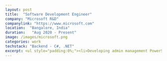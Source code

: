 ```yaml
---
layout: post
title:  "Software Development Engineer"
company: "Microsoft R&D"
companylink: "https://www.microsoft.com"
location:  "Bangalore, India"
duration:   "Aug 2020 - Present"
image: /images/microsoft.png
categories: work
techstack: "Backend - C#, .NET"
excerpt: <ul style="padding:0%;"><li>Developing admin management PowerShell modules for Teams, one of Microsoft’s fastest growing products with over 200 million monthly active users.</li><li>As the primary developer of Teams PowerShell, driving major aspects of the product lifecycle including design, implementation, livesite and deployment.</li><li>Collaborated with teams across US and India to help integrate the Skype for Business Online (SfBO) module into Teams PowerShell and deprecation of the SfBO Connector.</li><li>Sped-up the deployment time by 4x by working on the fundamental areas of improving test coverage from 35% to 90%, code refactoring and mitigating release branch gaps.</li></ul> 
---
```

